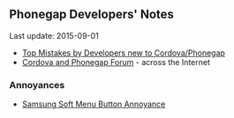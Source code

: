 ## Phonegap Developers' Notes ##
Last update: 2015-09-01

* [Top Mistakes by Developers new to Cordova/Phonegap](new-to-Phonegap.md)
* [Cordova and Phonegap Forum](cordova-phonegap-forums.md) - across the Internet

### Annoyances ###

* [Samsung Soft Menu Button Annoyance](annoyances/SamsungMenuButton.md)

